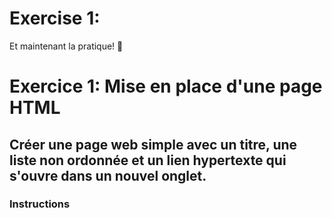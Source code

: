 <div relative mt--10 w-full h-full flex="~ col justify-center items-center">
    <div>
        <h1 font-mono text-gradient-html text-5xl>Exercise 1:</h1>
        <p font-sans text-end>Et maintenant la pratique! 🎉</p>
    </div>
</div><div w-full h-full>
    <div>
        <h1 w-150 pb-4 text-gradient-html font-mono text-2xl>Exercice 1: Mise en place d'une page HTML</h1>
    </div>
    <div>
    <h2 px-8>Créer une page web simple avec un titre, une liste non ordonnée et un lien hypertexte qui s'ouvre dans un nouvel onglet.</h2>
    <h3 mb-4 px-8>Instructions</h3>
    <ListCustom
        title="Titre de la Page"
        :list="[
            `Ajouter un titre de page utilisant la balise <h1>.`,
        ]"
    />
    <ListCustom
        title="Liste Non Ordonnée"
        :list="[
            `Créer une liste non ordonnée (unordered list) utilisant les balises <ul> et <li>.`,
            `La liste doit contenir trois éléments`,
        ]"
    />
    <ListCustom
        title="Lien Hypertexte"
        :list="[
            `Ajouter un lien hypertexte (hyperlink) qui redirige vers google.com.`,
            `Le lien doit s'ouvrir dans un nouvel onglet en utilisant l'attribut target=&quot;_blank&quot;.`,
            `Le texte du lien doit être : &quot;Aller sur Google&quot;.`
        ]"
    />
</div>
</div>

